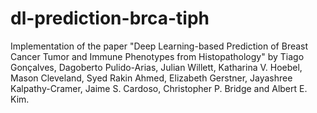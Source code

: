 # dl-prediction-brca-tiph
Implementation of the paper "Deep Learning-based Prediction of Breast Cancer Tumor and Immune Phenotypes from Histopathology" by Tiago Gonçalves, Dagoberto Pulido-Arias, Julian Willett, Katharina V. Hoebel, Mason Cleveland, Syed Rakin Ahmed, Elizabeth Gerstner, Jayashree Kalpathy-Cramer, Jaime S. Cardoso, Christopher P. Bridge and Albert E. Kim.
